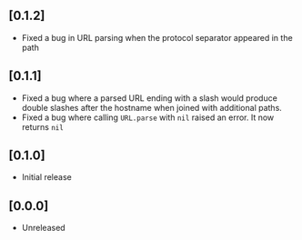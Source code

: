 ## [0.1.2]
- Fixed a bug in URL parsing when the protocol separator appeared in the path

## [0.1.1]
- Fixed a bug where a parsed URL ending with a slash would produce double slashes after the hostname when joined with additional paths.
- Fixed a bug where calling `URL.parse` with `nil` raised an error. It now returns `nil`

## [0.1.0]
- Initial release

## [0.0.0]
- Unreleased
